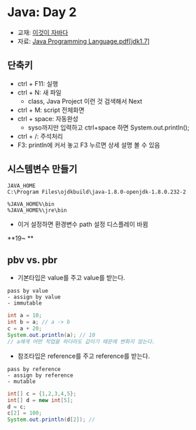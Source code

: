 # Java: Day 2
- 교재: [이것이 자바다](http://book.interpark.com/product/BookDisplay.do?_method=detail&sc.prdNo=232651697&gclid=CjwKCAiAu9vwBRAEEiwAzvjq-5c0OG19ExoqlBGND0CjxeH3adV_MU0-flqhkAncVknu1FSAH9g6ORoCi6cQAvD_BwE)
- 자료: [Java Programming Language.pdf[jdk1.7]](https://github.com/ek-koh/medici_bigdata/blob/master/Java/%5BJDK7%5D%20Java%20Programming%20Language.pdf)


## 단축키
- ctrl + F11: 실행
- ctrl + N: 새 파일
    + class, Java Project 이런 것 검색해서 Next
- ctrl + M: script 전체화면
- ctrl + space: 자동완성
    + syso까지만 입력하고 ctrl+space 하면 System.out.println();
- ctrl + /: 주석처리
- F3: println에 커서 놓고 F3 누르면 상세 설명 볼 수 있음

## 시스템변수 만들기

```
JAVA_HOME
C:\Program Files\ojdkbuild\java-1.8.0-openjdk-1.8.0.232-2

%JAVA_HOME%\bin
%JAVA_HOME%\jre\bin
```

- 이거 설정하면 환경변수 path 설정 디스플레이 바뀜  

**19~ **
## pbv vs. pbr
- 기본타입은 value를 주고 value를 받는다.
```
pass by value
- assign by value
- immutable
```
```java
int a = 10;
int b = a; // a -> b
c = a + 20;
System.out.println(a); // 10
// a에게 어떤 작업을 하더라도 값이기 때문에 변화지 않는다.
```

- 참조타입은 reference를 주고 reference를 받는다.
```
pass by reference
- assign by reference
- mutable
```
```java
int[] c = {1,2,3,4,5};
int[] d = new int[5];
d = c;
c[2] = 100;
System.out.println(d[2]); //
```





